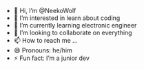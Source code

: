 - 👋 Hi, I’m @NeekoWolf
- 👀 I’m interested in learn about coding
- 🌱 I’m currently learning electronic engineer
- 💞️ I’m looking to collaborate on everything
- 📫 How to reach me ...
- 😄 Pronouns: he/him
- ⚡ Fun fact: I’m a junior dev

<!---
NeekoWolf/NeekoWolf is a ✨ special ✨ repository because its `README.md` (this file) appears on your GitHub profile.
You can click the Preview link to take a look at your changes.
--->
